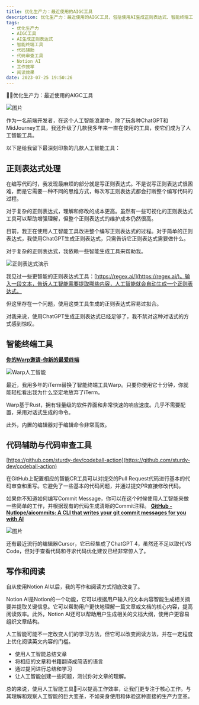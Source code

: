 ```yaml
---
title: 优化生产力：最近使用的AIGC工具
description: 优化生产力：最近使用的AIGC工具，包括使用AI生成正则表达式、智能终端工具、代码辅助与审查工具、Notion AI等。了解如何利用这些工具提高工作效率和阅读效果。
tags: 
  - 优化生产力
  - AIGC工具
  - AI生成正则表达式
  - 智能终端工具
  - 代码辅助
  - 代码审查工具
  - Notion AI
  - 工作效率
  - 阅读效果
date: 2023-07-25 19:50:26
---
```


👨‍🦽优化生产力：最近使用的AIGC工具

![图片](https://cdn-images-1.medium.com/max/7170/1*NYx7ELf_T25H4sTbKq3zCQ.jpeg)

作为一名前端开发者，在这个人工智能浪潮中，除了玩各种ChatGPT和MidJourney工具，我还升级了几款我多年来一直在使用的工具，使它们成为了人工智能工具。

以下是给我留下最深刻印象的几款人工智能工具：

## 正则表达式处理

在编写代码时，我发现最麻烦的部分就是写正则表达式。不是说写正则表达式很困难，而是它需要一种不同的思维方式，每次写正则表达式都会打断整个编写代码的过程。

对于复杂的正则表达式，理解和修改的成本更高。虽然有一些可视化的正则表达式工具可以帮助增强理解，但整个正则表达式的维护成本仍然很高。

目前，我正在使用人工智能工具改进整个编写正则表达式的过程。对于简单的正则表达式，我使用ChatGPT生成正则表达式，只需告诉它正则表达式需要做什么。

对于复杂的正则表达式，我依赖一些智能生成工具来帮助我。

![正则表达式演示](https://cdn-images-1.medium.com/max/3184/1*xqs-McWArMTiCXKJNddeFg.png)

我见过一些更智能的正则表达式工具：[https://regex.ai/](https://regex.ai/)。输入一段文本，告诉人工智能需要提取哪些内容，人工智能就会自动生成一个正则表达式。

但这里存在一个问题，使用这类工具生成的正则表达式容易过拟合。

对我来说，使用ChatGPT生成正则表达式已经足够了，我不禁对这种对话式的方式感到惊叹。

## 智能终端工具
[**你的Warp邀请-你新的最爱终端**](http://app.warp.dev/referral/8G4GXN)

![Warp人工智能](https://cdn-images-1.medium.com/max/2000/1*F3JAAPM1zhuSPTY3IdEJtA.png)

最近，我用多年的iTerm替换了智能终端工具Warp。只要你使用它十分钟，你就能轻松看出我为什么坚定地放弃了iTerm。

Warp基于Rust，拥有轻量级的软件界面和非常快速的响应速度。几乎不需要配置，采用对话式生成的命令。

此外，内置的编辑器对于编辑命令非常高效。

## 代码辅助与代码审查工具

[https://github.com/sturdy-dev/codeball-action](https://github.com/sturdy-dev/codeball-action)

在GitHub上配置相应的智能CR工具可以对提交的Pull Request代码进行基本的代码审查和重写。它避免了一些基本的代码问题，并通过提交PR直接修改代码。

如果你不知道如何编写Commit Message，你可以在这个时候使用人工智能来做一些简单的工作，并根据现有的代码生成清晰的Commit注释。
[**GitHub - Nutlope/aicommits: A CLI that writes your git commit messages for you with AI**](https://github.com/Nutlope/aicommits)

![图片](https://cdn-images-1.medium.com/max/4380/1*u7m1-9HLLEVMmekBHVgXqg.png)

还有最近流行的编辑器Cursor，它已经集成了ChatGPT 4，虽然还不足以取代VS Code，但对于查看代码和寻求代码优化建议已经非常惊人了。

## 写作和阅读

自从使用Notion AI以后，我的写作和阅读方式彻底改变了。

Notion AI是Notion的一个功能，它可以根据用户输入的文本内容智能生成相关摘要并提取关键信息。它可以帮助用户更快地理解一篇文章或文档的核心内容，提高阅读效率。此外，Notion AI还可以帮助用户生成相关的文档大纲，使用户更容易组织文章结构。

人工智能可能不一定改变人们的学习方法，但它可以改变阅读方法，并在一定程度上优化阅读英文内容的门槛。

* 使用人工智能总结文章
* 将相应的文章和书籍翻译成简洁的语言
* 通过提问进行总结和学习
* 让人工智能创建一些问题，测试你对文章的理解。

总的来说，使用人工智能工具🧠可以提高工作效率，让我们更专注于核心工作。与其理解和观察人工智能的巨大变革，不如亲身使用和体验这种直接的生产力变革。

